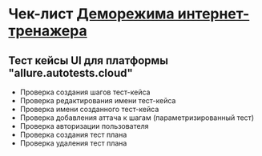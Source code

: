 # Чек-лист [Деморежима интернет-тренажера](https://training.i-exam.ru/demo_mode_access)

## Тест кейсы UI для платформы "allure.autotests.cloud"

- Проверка создания шагов тест-кейса
- Проверка редактирования имени тест-кейса
- Проверка имени созданного тест-кейса
- Проверка добавления аттача к шагам (параметризированный тест)
- Проверка авторизации пользователя
- Проверка создания тест плана
- Проверка удаления тест плана
